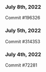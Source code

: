 ### July 8th, 2022

Commit #196326

### July 5th, 2022

Commit #314353


### July 4th, 2022

Commit #72281
